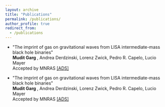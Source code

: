 ```yaml
---
layout: archive
title: "Publications"
permalink: /publications/
author_profile: true
redirect_from: 
  - /publications
---
```


* "The imprint of gas on gravitational waves from LISA intermediate-mass black hole binaries"<br>
<b> Mudit Garg </b>, Andrea Derdzinski, Lorenz Zwick, Pedro R. Capelo, Lucio Mayer<br>
Accepted by MNRAS <a href = "https://ui.adsabs.harvard.edu/abs/2022arXiv220605292G/abstract" > [ADS] </a>

* "The imprint of gas on gravitational waves from LISA intermediate-mass black hole binaries"<br>
<b> Mudit Garg </b>, Andrea Derdzinski, Lorenz Zwick, Pedro R. Capelo, Lucio Mayer<br>
Accepted by MNRAS <a href = "https://ui.adsabs.harvard.edu/abs/2022arXiv220605292G/abstract" > [ADS] </a>
